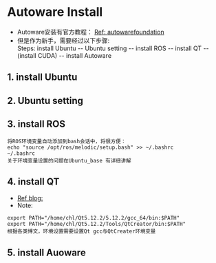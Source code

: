 # Autoware Install

- Autoware安装有官方教程：
             [Ref: autowarefoundation](https://gitlab.com/autowarefoundation/autoware.ai/autoware/-/wikis/Source-Build)
- 但是作为新手，需要经过以下步骤:<br>
             Steps: install Ubuntu -- Ubuntu setting -- install ROS -- install QT --(install CUDA) -- install Autoware
        
## 1. install Ubuntu

## 2. Ubuntu setting
## 3. install ROS
```
将ROS环境变量自动添加到bash会话中，将很方便：
echo "source /opt/ros/melodic/setup.bash" >> ~/.bashrc
~/.bashrc
关于环境变量设置的问题在Ubuntu_base 有详细讲解
```
## 4. install QT

- [Ref blog:](https://blog.csdn.net/luoffy555/article/details/103251712)
- Note: <br>
```
export PATH="/home/chl/Qt5.12.2/5.12.2/gcc_64/bin:$PATH"
export PATH="/home/chl/Qt5.12.2/Tools/QtCreator/bin:$PATH"
根据各类博文，环境设置需要设置Qt gcc与QtCreater环境变量
```

## 5. install Auoware


```



```

